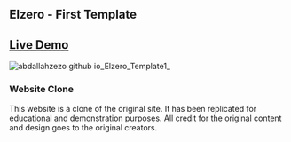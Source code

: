 ## Elzero - First Template

## [Live Demo](https://abdallahzezo.github.io/Elzero_Template1/)


![abdallahzezo github io_Elzero_Template1_](https://github.com/Abdallahzezo/Elzero_Template1/assets/100561400/d6939f89-e5c7-42a8-81dd-591d8cb83924)


### Website Clone
This website is a clone of the original site. It has been replicated for educational and demonstration purposes. All credit for the original content and design goes to the original creators.
